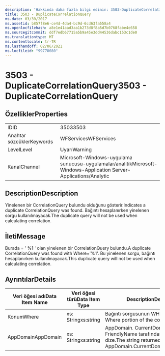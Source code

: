 ```yaml
---
description: 'Hakkında daha fazla bilgi edinin: 3503-DuplicateCorrelationQuery'
title: 3503 - DuplicateCorrelationQuery
ms.date: 03/30/2017
ms.assetid: b857f8e6-ce4d-4da4-bc9d-6cd63fa558a4
ms.openlocfilehash: a8e1e41aad3aa1b273d8f8a5d7b0768fabe4e658
ms.sourcegitcommit: ddf7edb67715a5b9a45e3dd44536dabc153c1de0
ms.translationtype: MT
ms.contentlocale: tr-TR
ms.lasthandoff: 02/06/2021
ms.locfileid: "99778080"
---
```

# <a name="3503---duplicatecorrelationquery"></a><span data-ttu-id="f53ad-103">3503 - DuplicateCorrelationQuery</span><span class="sxs-lookup"><span data-stu-id="f53ad-103">3503 - DuplicateCorrelationQuery</span></span>

## <a name="properties"></a><span data-ttu-id="f53ad-104">Özellikler</span><span class="sxs-lookup"><span data-stu-id="f53ad-104">Properties</span></span>  
  
|||  
|-|-|  
|<span data-ttu-id="f53ad-105">ID</span><span class="sxs-lookup"><span data-stu-id="f53ad-105">ID</span></span>|<span data-ttu-id="f53ad-106">3503</span><span class="sxs-lookup"><span data-stu-id="f53ad-106">3503</span></span>|  
|<span data-ttu-id="f53ad-107">Anahtar sözcükler</span><span class="sxs-lookup"><span data-stu-id="f53ad-107">Keywords</span></span>|<span data-ttu-id="f53ad-108">WFServices</span><span class="sxs-lookup"><span data-stu-id="f53ad-108">WFServices</span></span>|  
|<span data-ttu-id="f53ad-109">Level</span><span class="sxs-lookup"><span data-stu-id="f53ad-109">Level</span></span>|<span data-ttu-id="f53ad-110">Uyarı</span><span class="sxs-lookup"><span data-stu-id="f53ad-110">Warning</span></span>|  
|<span data-ttu-id="f53ad-111">Kanal</span><span class="sxs-lookup"><span data-stu-id="f53ad-111">Channel</span></span>|<span data-ttu-id="f53ad-112">Microsoft-Windows-uygulama sunucusu-uygulamalar/analitik</span><span class="sxs-lookup"><span data-stu-id="f53ad-112">Microsoft-Windows-Application Server-Applications/Analytic</span></span>|  
  
## <a name="description"></a><span data-ttu-id="f53ad-113">Description</span><span class="sxs-lookup"><span data-stu-id="f53ad-113">Description</span></span>  

 <span data-ttu-id="f53ad-114">Yinelenen bir CorrelationQuery bulundu olduğunu gösterir.</span><span class="sxs-lookup"><span data-stu-id="f53ad-114">Indicates a duplicate CorrelationQuery was found.</span></span> <span data-ttu-id="f53ad-115">Bağıntı hesaplanırken yinelenen sorgu kullanılmayacak.</span><span class="sxs-lookup"><span data-stu-id="f53ad-115">The duplicate query will not be used when calculating correlation.</span></span>  
  
## <a name="message"></a><span data-ttu-id="f53ad-116">İleti</span><span class="sxs-lookup"><span data-stu-id="f53ad-116">Message</span></span>  

 <span data-ttu-id="f53ad-117">Burada = ' %1 ' olan yinelenen bir CorrelationQuery bulundu.</span><span class="sxs-lookup"><span data-stu-id="f53ad-117">A duplicate CorrelationQuery was found with Where='%1'.</span></span> <span data-ttu-id="f53ad-118">Bu yinelenen sorgu, bağıntı hesaplanırken kullanılmayacak.</span><span class="sxs-lookup"><span data-stu-id="f53ad-118">This duplicate query will not be used when calculating correlation.</span></span>  
  
## <a name="details"></a><span data-ttu-id="f53ad-119">Ayrıntılar</span><span class="sxs-lookup"><span data-stu-id="f53ad-119">Details</span></span>  
  
|<span data-ttu-id="f53ad-120">Veri öğesi adı</span><span class="sxs-lookup"><span data-stu-id="f53ad-120">Data Item Name</span></span>|<span data-ttu-id="f53ad-121">Veri öğesi türü</span><span class="sxs-lookup"><span data-stu-id="f53ad-121">Data Item Type</span></span>|<span data-ttu-id="f53ad-122">Description</span><span class="sxs-lookup"><span data-stu-id="f53ad-122">Description</span></span>|  
|--------------------|--------------------|-----------------|  
|<span data-ttu-id="f53ad-123">Konum</span><span class="sxs-lookup"><span data-stu-id="f53ad-123">Where</span></span>|<span data-ttu-id="f53ad-124">xs: String</span><span class="sxs-lookup"><span data-stu-id="f53ad-124">xs:string</span></span>|<span data-ttu-id="f53ad-125">Bağıntı sorgusunun WHERE kısmı.</span><span class="sxs-lookup"><span data-stu-id="f53ad-125">The Where portion of the correlation query.</span></span>|  
|<span data-ttu-id="f53ad-126">AppDomain</span><span class="sxs-lookup"><span data-stu-id="f53ad-126">AppDomain</span></span>|<span data-ttu-id="f53ad-127">xs: String</span><span class="sxs-lookup"><span data-stu-id="f53ad-127">xs:string</span></span>|<span data-ttu-id="f53ad-128">AppDomain. CurrentDomain. FriendlyName tarafından döndürülen dize.</span><span class="sxs-lookup"><span data-stu-id="f53ad-128">The string returned by AppDomain.CurrentDomain.FriendlyName.</span></span>|
